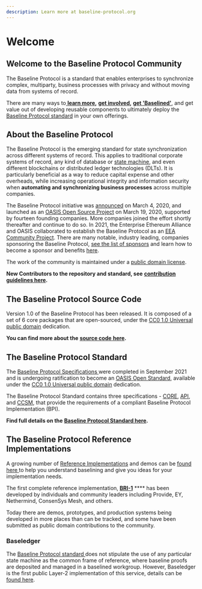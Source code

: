 ```yaml
---
description: Learn more at baseline-protocol.org
---
```


# Welcome

## Welcome to the Baseline Protocol Community

The Baseline Protocol is a standard that enables enterprises to synchronize complex, multiparty, business processes with privacy and without moving data from systems of record.

There are many ways to[ **learn more**](https://www.baseline-protocol.org)**,** [**get involved**](https://www.baseline-protocol.org/get-involved/)**,** [**get 'Baselined'**](https://www.baseline-protocol.org/get-baselined/), and get value out of developing reusable components to ultimately deploy the [Baseline Protocol standard](./#the-baseline-protocol-standard) in your own offerings.

## About the Baseline Protocol

The Baseline Protocol is the emerging standard for state synchronization across different systems of record. This applies to traditional corporate systems of record, any kind of database or [state machine](https://www.techopedia.com/definition/16447/state-machine), and even different blockchains or distributed ledger technologies (DLTs). It is particularly beneficial as a way to reduce capital expense and other overheads, while increasing operational integrity and information security when **automating and synchronizing business processes** across multiple companies.

The Baseline Protocol initiative was [announced](https://consensys.net/blog/press-release/ey-and-consensys-announce-formation-of-baseline-protocol-initiative-to-make-ethereum-mainnet-safe-and-effective-for-enterprises/) on March 4, 2020, and launched as an [OASIS Open Source Project](https://oasis-open-projects.org) on March 19, 2020, supported by fourteen founding companies. More companies joined the effort shortly thereafter and continue to do so. In 2021, the Enterprise Ethereum Alliance and OASIS collaborated to establish the Baseline Protocol as an [EEA Community Project](https://entethalliance.org/eeacommunityprojects/). There are many notable, industry leading, companies sponsoring the Baseline Protocol, [see the list of sponsors](https://www.baseline-protocol.org/become-a-sponsor/) and learn how to become a sponsor and benefits [here](https://www.baseline-protocol.org/become-a-sponsor/).

The work of the community is maintained under a [public domain license](https://github.com/eea-oasis/baseline/blob/main/LICENSE).

**New Contributors to the repository and standard, see** [**contribution guidelines here**](community/open-source-community/contributors.md#code-of-conduct)**.**

## The Baseline Protocol Source Code

Version 1.0 of the Baseline Protocol has been released. It is composed of a set of 6 core packages that are open-sourced, under the [CC0 1.0 Universal public domain](https://github.com/eea-oasis/baseline/blob/main/LICENSE) dedication.

**You can find more about the** [**source code** ](broken-reference/)[**here**](baseline-protocol-code/packages/)**.**

## The Baseline Protocol Standard

The [Baseline Protocol Specifications ](https://github.com/eea-oasis/baseline-standard)were completed in September 2021 and is undergoing ratification to become an [OASIS Open Standard](https://www.oasis-open.org/standards/), available under the [CC0 1.0 Universal public domain](https://github.com/eea-oasis/baseline/blob/main/LICENSE) dedication.

The Baseline Protocol Standard contains three specifications - [CORE](https://github.com/eea-oasis/baseline-standard/tree/main/core), [API](https://github.com/eea-oasis/baseline-standard/tree/main/api), and [CCSM](https://github.com/eea-oasis/baseline-standard/tree/main/ccsm), that provide the requirements of a compliant Baseline Protocol Implementation (BPI).

**Find full details on the** [**Baseline Protocol Standard here**](broken-reference/)**.**

## The Baseline Protocol Reference Implementations

A growing number of [Reference Implementations](bri/overview-of-reference-implementations.md) and demos can be [found here ](https://github.com/ethereum-oasis/baseline/tree/master/examples)to help you understand baselining and give you ideas for your implementation needs.

The first complete reference implementation, [**BRI-1**](bri/bri-1/) \*\*\*\* has been developed by individuals and community leaders including Provide, EY, Nethermind, ConsenSys Mesh, and others.

Today there are demos, prototypes, and production systems being developed in more places than can be tracked, and some have been submitted as public domain contributions to the community.

### Baseledger

The [Baseline Protocol standard ](broken-reference/)does not stipulate the use of any particular state machine as the common frame of reference, where baseline proofs are deposited and managed in a baselined workgroup. However, Baseledger is the first public Layer-2 implementation of this service, details can be [found here](https://baseledger.net).
